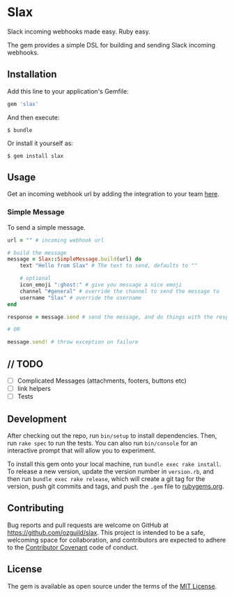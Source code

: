 # Slax

Slack incoming webhooks made easy. Ruby easy.

The gem provides a simple DSL for building and sending Slack incoming webhooks.

## Installation

Add this line to your application's Gemfile:

```ruby
gem 'slax'
```

And then execute:

    $ bundle

Or install it yourself as:

    $ gem install slax

## Usage

Get an incoming webhook url by adding the integration to your team [here](https://my.slack.com/services/new/incoming-webhook/). 

### Simple Message

To send a simple message.

```ruby
url = "" # incoming webhook url

# build the message
message = Slax::SimpleMessage.build(url) do
    text "Hello from Slax" # The text to send, defaults to ""  

    # optional 
    icon_emoji ":ghost:" # give you message a nice emoji 
    channel "#general" # override the channel to send the message to
    username "Slax" # override the username
end

response = message.send # send the message, and do things with the response

# OR

message.send! # throw exception on failure
```

## // TODO

- [ ] Complicated Messages (attachments, footers, buttons etc)
- [ ] link helpers 
- [ ] Tests

## Development

After checking out the repo, run `bin/setup` to install dependencies. Then, run `rake spec` to run the tests. You can also run `bin/console` for an interactive prompt that will allow you to experiment.

To install this gem onto your local machine, run `bundle exec rake install`. To release a new version, update the version number in `version.rb`, and then run `bundle exec rake release`, which will create a git tag for the version, push git commits and tags, and push the `.gem` file to [rubygems.org](https://rubygems.org).

## Contributing

Bug reports and pull requests are welcome on GitHub at https://github.com/ozguild/slax. This project is intended to be a safe, welcoming space for collaboration, and contributors are expected to adhere to the [Contributor Covenant](http://contributor-covenant.org) code of conduct.


## License

The gem is available as open source under the terms of the [MIT License](http://opensource.org/licenses/MIT).

